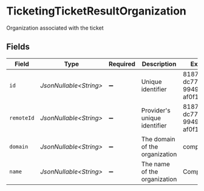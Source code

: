 # TicketingTicketResultOrganization

Organization associated with the ticket


## Fields

| Field                                | Type                                 | Required                             | Description                          | Example                              |
| ------------------------------------ | ------------------------------------ | ------------------------------------ | ------------------------------------ | ------------------------------------ |
| `id`                                 | *JsonNullable\<String>*              | :heavy_minus_sign:                   | Unique identifier                    | 8187e5da-dc77-475e-9949-af0f1fa4e4e3 |
| `remoteId`                           | *JsonNullable\<String>*              | :heavy_minus_sign:                   | Provider's unique identifier         | 8187e5da-dc77-475e-9949-af0f1fa4e4e3 |
| `domain`                             | *JsonNullable\<String>*              | :heavy_minus_sign:                   | The domain of the organization       | company.com                          |
| `name`                               | *JsonNullable\<String>*              | :heavy_minus_sign:                   | The name of the organization         | Company                              |